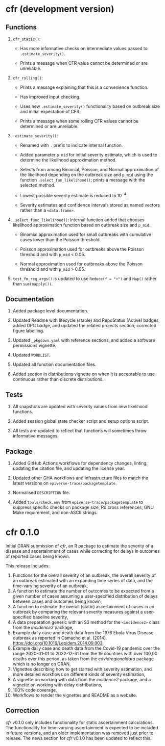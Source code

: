 # cfr (development version)

## Functions

1. `cfr_static()`:

    - Has more informative checks on intermediate values passed to `.estimate_severity()`.

    - Prints a message when CFR value cannot be determined or are unreliable.

2. `cfr_rolling()`:

    - Prints a message explaining that this is a convenience function.

    - Has improved input checking.

    - Uses new `.estimate_severity()` functionality based on outbreak size and initial expectation of CFR.

    - Prints a message when some rolling CFR values cannot be determined or are unreliable.

3. `.estimate_severity()`:

    - Renamed with `.` prefix to indicate internal function.

    - Added parameter `p_mid` for initial severity estimate, which is used to determine the likelihood approximation method.

    - Selects from among Binomial, Poisson, and Normal approximation of the likelihood depending on the outbreak size and `p_mid` using the function `.select_fun_likelihood()`; prints a message with the selected method.

    - Lowest possible severity estimate is reduced to $10^{-4}$.

    - Severity estimates and confidence intervals stored as named vectors rather than a `<data.frame>`.

4. `.select_func_likelihood()`: Internal function added that chooses likelihood approximation function based on outbreak size and `p_mid`.

    - Binomial approximation used for small outbreaks with cumulative cases lower than the Poisson threshold.
    
    - Poisson approximation used for outbreaks above the Poisson threshold and with `p_mid` < 0.05.

    - Normal approximation used for outbreaks above the Poisson threshold and with `p_mid` > 0.05.

4. `test_fn_req_args()` is updated to use `Reduce(f = "+")` and `Map()` rather than `sum(mapply())`.

## Documentation

1. Added package level documentation.

2. Updated Readme with lifecycle (stable) and RepoStatus (Active) badges, added DPG badge, and updated the related projects section; corrected figure labelling.

3. Updated `_pkgdown.yaml` with reference sections, and added a software permissions vignette.

4. Updated `WORDLIST`.

5. Updated all function documentation files.

6. Added section in distributions vignette on when it is acceptable to use continuous rather than discrete distributions.

## Tests

1. All snapshots are updated with severity values from new likelihood functions.

2. Added session global state checker script and setup options script.

3. All tests are updated to reflect that functions will sometimes throw informative messages.

## Package

1. Added GitHub Actions workflows for dependency changes, linting, updating the citation file, and updating the license year.

2. Updated other GHA workflows and infrastructure files to match the latest versions on `epiverse-trace/packagetemplate`.

3. Normalised `DESCRIPTION` file.

4. Added `tools/check.env` from `epiverse-trace/packagetemplate` to suppress specific checks on package size, Rd cross references, GNU Make requirement, and non-ASCII strings.

# cfr 0.1.0

Initial CRAN submission of _cfr_, an R package to estimate the severity of a disease and ascertainment of cases while correcting for delays in outcomes of reported cases being known.

This release includes:

1. Functions for the overall severity of an outbreak, the overall severity of an outbreak estimated with an expanding time series of data, and the time-varying severity of an outbreak,
2. A function to estimate the number of outcomes to be expected from a given number of cases assuming a user-specified distribution of delays between cases and outcomes being known,
3. A function to estimate the overall (static) ascertainment of cases in an outbreak by comparing the relevant severity measures against a user-specified baseline severity,
4. A data preparation generic with an S3 method for the `<incidence2>` class from the _incidence2_ package,
5. Example daily case and death data from the 1976 Ebola Virus Disease outbreak as reported in Camacho et al. (2014). <https://doi.org/10.1016/j.epidem.2014.09.003>,
6. Example daily case and death data from the Covid-19 pandemic over the range 2020-01-01 to 2022-12-31 from the 19 countries with over 100,00 deaths over this period, as taken from the _covidregionaldata_ package which is no longer on CRAN,
7. Vignettes describing how to get started with severity estimation, and more detailed workflows on different kinds of severity estimation,
8. A vignette on working with data from the _incidence2_ package, and a vignette on working with delay distributions,
9. 100% code coverage,
10. Workflows to render the vignettes and README as a website.

## Correction

_cfr_ v0.1.0 only includes functionality for static ascertainment calculations. The functionality for time-varying ascertainment is expected to be included in future versions, and an older implementation was removed just prior to release. The news section for _cfr_ v0.1.0 has been updated to reflect this.
